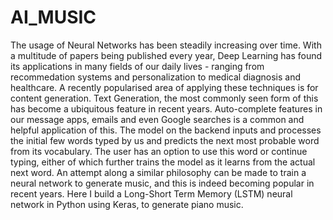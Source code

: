 # AI_MUSIC
The usage of Neural Networks has been steadily increasing over time. With a multitude of papers being published every year, Deep Learning has found its applications in many fields of our daily lives - ranging from recommedation systems and personalization to medical diagnosis and healthcare. A recently popularised area of applying these techniques is for content generation.  Text Generation, the most commonly seen form of this has become a ubiquitous feature in recent years. Auto-complete features in our message apps, emails and even Google searches is a common and helpful application of this. The model on the backend inputs and processes the initial few words typed by us and predicts the next most probable word from its vocabulary. The user has an option to use this word or continue typing, either of which further trains the model as it learns from the actual next word.  An attempt along a similar philosophy can be made to train a neural network to generate music, and this is indeed becoming popular in recent years. Here I build a Long-Short Term Memory (LSTM) neural network in Python using Keras, to generate piano music.

